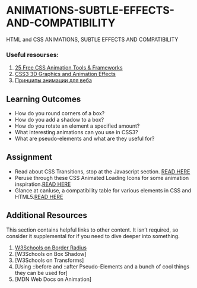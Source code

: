# ANIMATIONS-SUBTLE-EFFECTS-AND-COMPATIBILITY
HTML and CSS ANIMATIONS, SUBTLE EFFECTS AND COMPATIBILITY

### Useful resourses: 
1. [25 Free CSS Animation Tools & Frameworks](https://speckyboy.com/css-animation/)
2. [CSS3 3D Graphics and Animation Effects](https://www.youtube.com/watch?v=sI92lKPJr-E)
3. [Принципы анимации для веба](https://habr.com/ru/company/htmlacademy/blog/255583/)
## Learning Outcomes
- How do you round corners of a box?
- How do you add a shadow to a box?
- How do you rotate an element a specified amount?
- What interesting animations can you use in CSS3?
- What are pseudo-elements and what are they useful for?
## Assignment
- Read about CSS Transitions, stop at the Javascript section. [READ HERE](https://developer.mozilla.org/en-US/docs/Web/CSS/CSS_Transitions/Using_CSS_transitions)
- Peruse through these CSS Animated Loading Icons for some animation inspiration.[READ HERE](https://tobiasahlin.com/spinkit/)
- Glance at canIuse, a compatibility table for various elements in CSS and HTML5.[READ HERE](https://caniuse.com/)
## Additional Resources
This section contains helpful links to other content. 
It isn’t required, so consider it supplemental for if you need to dive deeper into something.

1. [W3Schools on Border Radius]()
2. [W3Schools on Box Shadow]
3. [W3Schools on Transforms]
4. [Using ::before and ::after Pseudo-Elements and a bunch of cool things they can be used for]
5. [MDN Web Docs on Animation]
